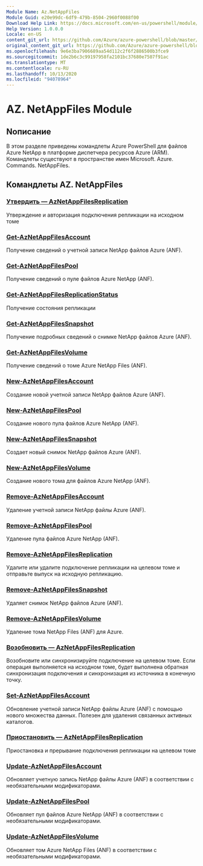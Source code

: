 ```yaml
---
Module Name: Az.NetAppFiles
Module Guid: e20e99dc-6df9-479b-8504-2960f0088f00
Download Help Link: https://docs.microsoft.com/en-us/powershell/module/az.netappfiles
Help Version: 1.0.0.0
Locale: en-US
content_git_url: https://github.com/Azure/azure-powershell/blob/master/src/NetAppFiles/NetAppFiles/help/Az.NetAppFiles.md
original_content_git_url: https://github.com/Azure/azure-powershell/blob/master/src/NetAppFiles/NetAppFiles/help/Az.NetAppFiles.md
ms.openlocfilehash: 9e6e3ba7906689aa54d112c2f6f2886500b3fce9
ms.sourcegitcommit: 1de2b6c3c99197958fa2101bc37680e7507f91ac
ms.translationtype: MT
ms.contentlocale: ru-RU
ms.lasthandoff: 10/13/2020
ms.locfileid: "94078964"
---
```

# AZ. NetAppFiles Module
## Nописание
В этом разделе приведены командлеты Azure PowerShell для файлов Azure NetApp в платформе диспетчера ресурсов Azure (ARM). Командлеты существуют в пространстве имен Microsoft. Azure. Commands. NetAppFiles.

## Командлеты AZ. NetAppFiles
### [Утвердить — AzNetAppFilesReplication](Approve-AzNetAppFilesReplication.md)
Утверждение и авторизация подключения репликации на исходном томе

### [Get-AzNetAppFilesAccount](Get-AzNetAppFilesAccount.md)
Получение сведений о учетной записи NetApp файлов Azure (ANF).

### [Get-AzNetAppFilesPool](Get-AzNetAppFilesPool.md)
Получение сведений о пуле файлов Azure NetApp (ANF).

### [Get-AzNetAppFilesReplicationStatus](Get-AzNetAppFilesReplicationStatus.md)
Получение состояния репликации

### [Get-AzNetAppFilesSnapshot](Get-AzNetAppFilesSnapshot.md)
Получение подробных сведений о снимке NetApp файлов Azure (ANF).

### [Get-AzNetAppFilesVolume](Get-AzNetAppFilesVolume.md)
Получение сведений о томе Azure NetApp Files (ANF).

### [New-AzNetAppFilesAccount](New-AzNetAppFilesAccount.md)
Создание новой учетной записи NetApp файлов Azure (ANF).

### [New-AzNetAppFilesPool](New-AzNetAppFilesPool.md)
Создание нового пула файлов Azure NetApp (ANF).

### [New-AzNetAppFilesSnapshot](New-AzNetAppFilesSnapshot.md)
Создает новый снимок NetApp файлов Azure (ANF).

### [New-AzNetAppFilesVolume](New-AzNetAppFilesVolume.md)
Создание нового тома для файлов Azure NetApp (ANF).

### [Remove-AzNetAppFilesAccount](Remove-AzNetAppFilesAccount.md)
Удаление учетной записи NetApp файлы Azure (ANF).

### [Remove-AzNetAppFilesPool](Remove-AzNetAppFilesPool.md)
Удаление пула файлов Azure NetApp (ANF).

### [Remove-AzNetAppFilesReplication](Remove-AzNetAppFilesReplication.md)
Удалите или удалите подключение репликации на целевом томе и отправьте выпуск на исходную репликацию.

### [Remove-AzNetAppFilesSnapshot](Remove-AzNetAppFilesSnapshot.md)
Удаляет снимок NetApp файлов Azure (ANF).

### [Remove-AzNetAppFilesVolume](Remove-AzNetAppFilesVolume.md)
Удаление тома NetApp Files (ANF) для Azure.

### [Возобновить — AzNetAppFilesReplication](Resume-AzNetAppFilesReplication.md)
Возобновите или синхронизируйте подключение на целевом томе. Если операция выполняется на исходном томе, будет выполнена обратная синхронизация подключения и синхронизация из источника в конечную точку.

### [Set-AzNetAppFilesAccount](Set-AzNetAppFilesAccount.md)
Обновление учетной записи NetApp файлы Azure (ANF) с помощью нового множества данных. Полезен для удаления связанных активных каталогов.

### [Приостановить — AzNetAppFilesReplication](Suspend-AzNetAppFilesReplication.md)
Приостановка и прерывание подключения репликации на целевом томе

### [Update-AzNetAppFilesAccount](Update-AzNetAppFilesAccount.md)
Обновляет учетную запись NetApp файлы Azure (ANF) в соответствии с необязательными модификаторами.

### [Update-AzNetAppFilesPool](Update-AzNetAppFilesPool.md)
Обновляет пул файлов Azure NetApp (ANF) в соответствии с необязательными модификаторами.

### [Update-AzNetAppFilesVolume](Update-AzNetAppFilesVolume.md)
Обновляет том Azure NetApp Files (ANF) в соответствии с необязательными модификаторами.

